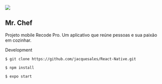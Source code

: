 ![](https://ibb.co/5cch54x)

## Mr. Chef
Projeto mobile Recode Pro. 
Um aplicativo que reúne pessoas e sua paixão em cozinhar.



Development

`$ git clone https://github.com/jacquesales/React-Native.git`

`$ npm install`

`$ expo start`